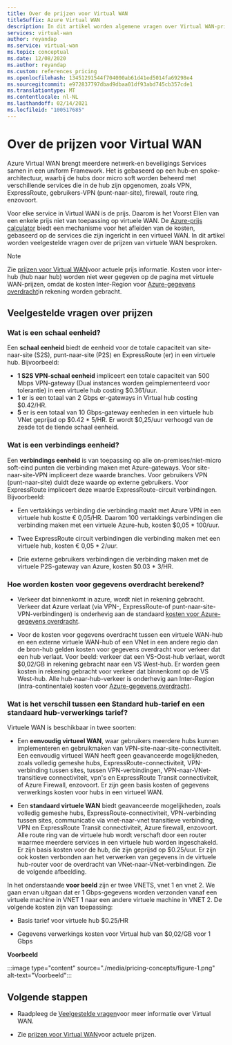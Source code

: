 ```yaml
---
title: Over de prijzen voor Virtual WAN
titleSuffix: Azure Virtual WAN
description: In dit artikel worden algemene vragen over Virtual WAN-prijzen beschreven
services: virtual-wan
author: reyandap
ms.service: virtual-wan
ms.topic: conceptual
ms.date: 12/08/2020
ms.author: reyandap
ms.custom: references_pricing
ms.openlocfilehash: 13451291544f704000ab61d41ed5014fa69298e4
ms.sourcegitcommit: e972837797dbad9dbaa01df93abd745cb357cde1
ms.translationtype: MT
ms.contentlocale: nl-NL
ms.lasthandoff: 02/14/2021
ms.locfileid: "100517685"
---
```

# <a name="about-virtual-wan-pricing"></a>Over de prijzen voor Virtual WAN

Azure Virtual WAN brengt meerdere netwerk-en beveiligings Services samen in een uniform Framework. Het is gebaseerd op een hub-en spoke-architectuur, waarbij de hubs door micro soft worden beheerd met verschillende services die in de hub zijn opgenomen, zoals VPN, ExpressRoute, gebruikers-VPN (punt-naar-site), firewall, route ring, enzovoort.

Voor elke service in Virtual WAN is de prijs. Daarom is het Voorst Ellen van een enkele prijs niet van toepassing op virtuele WAN. De [Azure-prijs calculator](https://azure.microsoft.com/pricing/calculator/) biedt een mechanisme voor het afleiden van de kosten, gebaseerd op de services die zijn ingericht in een virtueel WAN. In dit artikel worden veelgestelde vragen over de prijzen van virtuele WAN besproken.

>[!NOTE]
>Zie [prijzen voor Virtual WAN](https://azure.microsoft.com/pricing/details/virtual-wan/)voor actuele prijs informatie. Kosten voor inter-hub (hub naar hub) worden niet weer gegeven op de pagina met virtuele WAN-prijzen, omdat de kosten Inter-Region voor [Azure-gegevens overdracht](https://azure.microsoft.com/pricing/details/bandwidth/)in rekening worden gebracht.

## <a name="common-pricing-questions"></a><a name="questions"></a>Veelgestelde vragen over prijzen

### <a name="what-is-a-scale-unit"></a><a name="scale-unit"></a>Wat is een schaal eenheid?

Een **schaal eenheid** biedt de eenheid voor de totale capaciteit van site-naar-site (S2S), punt-naar-site (P2S) en ExpressRoute (er) in een virtuele hub. Bijvoorbeeld:

* **1 S2S VPN-schaal eenheid** impliceert een totale capaciteit van 500 Mbps VPN-gateway (Dual instances worden geïmplementeerd voor tolerantie) in een virtuele hub costing $0.361/uur.
* **1** er is een totaal van 2 Gbps er-gateways in Virtual hub costing $0.42/HR.
* **5** er is een totaal van 10 Gbps-gateway eenheden in een virtuele hub VNet geprijsd op $0.42 * 5/HR. Er wordt $0,25/uur verhoogd van de zesde tot de tiende schaal eenheid.

### <a name="what-is-a-connection-unit"></a><a name="connection-unit"></a>Wat is een verbindings eenheid?

Een **verbindings eenheid** is van toepassing op alle on-premises/niet-micro soft-eind punten die verbinding maken met Azure-gateways. Voor site-naar-site-VPN impliceert deze waarde branches. Voor gebruikers VPN (punt-naar-site) duidt deze waarde op externe gebruikers. Voor ExpressRoute impliceert deze waarde ExpressRoute-circuit verbindingen.<br>Bijvoorbeeld:

* Een vertakkings verbinding die verbinding maakt met Azure VPN in een virtuele hub kostte € 0,05/HR. Daarom 100 vertakkings verbindingen die verbinding maken met een virtuele Azure-hub, kosten $0,05 * 100/uur.

* Twee ExpressRoute circuit verbindingen die verbinding maken met een virtuele hub, kosten € 0,05 * 2/uur.

* Drie externe gebruikers verbindingen die verbinding maken met de virtuele P2S-gateway van Azure, kosten $0.03 * 3/HR.

### <a name="how-are-data-transfer-charges-calculated"></a><a name="data-transfer"></a>Hoe worden kosten voor gegevens overdracht berekend?

* Verkeer dat binnenkomt in azure, wordt niet in rekening gebracht. Verkeer dat Azure verlaat (via VPN-, ExpressRoute-of punt-naar-site-VPN-verbindingen) is onderhevig aan de standaard [kosten voor Azure-gegevens overdracht](https://azure.microsoft.com/pricing/details/bandwidth/).

* Voor de kosten voor gegevens overdracht tussen een virtuele WAN-hub en een externe virtuele WAN-hub of een VNet in een andere regio dan de bron-hub gelden kosten voor gegevens overdracht voor verkeer dat een hub verlaat. Voor beeld: verkeer dat een VS-Oost-hub verlaat, wordt $0,02/GB in rekening gebracht naar een VS West-hub. Er worden geen kosten in rekening gebracht voor verkeer dat binnenkomt op de VS West-hub. Alle hub-naar-hub-verkeer is onderhevig aan Inter-Region (intra-continentale) kosten voor [Azure-gegevens overdracht](https://azure.microsoft.com/pricing/details/bandwidth/). 

### <a name="what-is-the-difference-between-a-standard-hub-fee-and-a-standard-hub-processing-fee"></a><a name="fee"></a>Wat is het verschil tussen een Standard hub-tarief en een standaard hub-verwerkings tarief?

Virtuele WAN is beschikbaar in twee soorten:

* Een **eenvoudig virtueel WAN**, waar gebruikers meerdere hubs kunnen implementeren en gebruikmaken van VPN-site-naar-site-connectiviteit. Een eenvoudig virtueel WAN heeft geen geavanceerde mogelijkheden, zoals volledig gemeshe hubs, ExpressRoute-connectiviteit, VPN-verbinding tussen sites, tussen VPN-verbindingen, VPN-naar-VNet-transitieve connectiviteit, vpn's en ExpressRoute Transit connectiviteit, of Azure Firewall, enzovoort. Er zijn geen basis kosten of gegevens verwerkings kosten voor hubs in een virtueel WAN.

* Een **standaard virtuele WAN** biedt geavanceerde mogelijkheden, zoals volledig gemeshe hubs, ExpressRoute-connectiviteit, VPN-verbinding tussen sites, communicatie via vnet-naar-vnet transitieve verbinding, VPN en ExpressRoute Transit connectiviteit, Azure firewall, enzovoort. Alle route ring van de virtuele hub wordt verschaft door een router waarmee meerdere services in een virtuele hub worden ingeschakeld. Er zijn basis kosten voor de hub, die zijn geprijsd op $0.25/uur. Er zijn ook kosten verbonden aan het verwerken van gegevens in de virtuele hub-router voor de overdracht van VNet-naar-VNet-verbindingen. Zie de volgende afbeelding.

 In het onderstaande **voor beeld** zijn er twee VNETS, vnet 1 en vnet 2. We gaan ervan uitgaan dat er 1 Gbps-gegevens worden verzonden vanaf een virtuele machine in VNET 1 naar een andere virtuele machine in VNET 2. De volgende kosten zijn van toepassing:

* Basis tarief voor virtuele hub $0.25/HR

* Gegevens verwerkings kosten voor Virtual hub van $0,02/GB voor 1 Gbps

**Voorbeeld**

   :::image type="content" source="./media/pricing-concepts/figure-1.png" alt-text="Voorbeeld":::

## <a name="next-steps"></a>Volgende stappen

* Raadpleeg de [Veelgestelde vragen](virtual-wan-faq.md)voor meer informatie over Virtual WAN.

* Zie [prijzen voor Virtual WAN](https://azure.microsoft.com/pricing/details/virtual-wan/)voor actuele prijzen.
